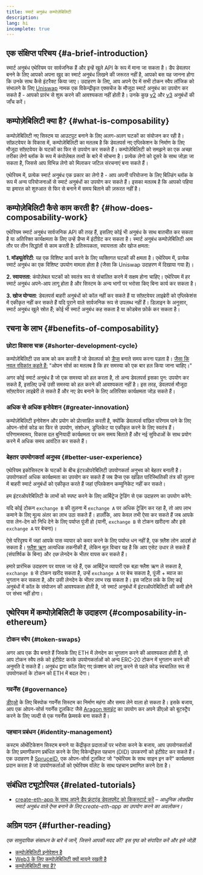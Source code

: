 ```yaml
---
title: स्मार्ट अनुबंध कम्पोज़ेबिलिटी
description:
lang: hi
incomplete: true
---
```


## एक संक्षिप्त परिचय {#a-brief-introduction}

स्मार्ट अनुबंध एथेरियम पर सार्वजनिक हैं और इन्हें खुले API के रूप में माना जा सकता है। डैप डेवलपर बनने के लिए आपको अपना खुद का स्मार्ट अनुबंध लिखने की जरूरत नहीं है, आपको बस यह जानना होगा कि उनके साथ कैसे इंटरैक्ट किया जाए। उदाहरण के लिए, आप अपने ऐप में सभी टोकन स्वैप लॉजिक को संभालने के लिए [Uniswap](https://uniswap.exchange/swap) नामक एक विकेन्द्रीकृत एक्सचेंज के मौजूदा स्मार्ट अनुबंध का उपयोग कर सकते हैं - आपको प्रारंभ से शुरू करने की आवश्यकता नहीं होती है। उनके कुछ [v2](https://github.com/Uniswap/uniswap-v2-core/tree/master/contracts) और [v3](https://github.com/Uniswap/uniswap-v3-core/tree/main/contracts) अनुबंधों की जाँच करें।

## कम्पोज़ेबिलिटी क्या है? {#what-is-composability}

कम्पोज़ेबिलिटी नए सिस्टम या आउटपुट बनाने के लिए अलग-अलग घटकों का संयोजन कर रही है। सॉफ़टवेयर के विकास में, कम्पोज़ेबिलिटी का मतलब है कि डेवलपर्स नए एप्लिकेशन के निर्माण के लिए मौजूदा सॉफ़्टवेयर के घटकों का फिर से उपयोग कर सकते हैं। कम्पोज़ेबिलिटी को समझने का एक अच्छा तरीका लेगो ब्लॉक के रूप में कंपोज़ेबल तत्वों के बारे में सोचना है। प्रत्येक लेगो को दूसरे के साथ जोड़ा जा सकता है, जिससे आप विभिन्न लेगो को मिलाकर जटिल संरचनाएं बना सकते हैं।

एथेरियम में, प्रत्येक स्मार्ट अनुबंध एक प्रकार का लेगो है - आप अपनी परियोजना के लिए बिल्डिंग ब्लॉक के रूप में अन्य परियोजनाओं से स्मार्ट अनुबंधों का उपयोग कर सकते हैं। इसका मतलब है कि आपको पहिया या इमारत को शुरुआत से फिर से बनाने में समय बिताने की ज़रूरत नहीं है।

## कम्पोज़ेबिलिटी कैसे काम करती है? {#how-does-composability-work}

एथेरियम स्मार्ट अनुबंध सार्वजनिक API की तरह हैं, इसलिए कोई भी अनुबंध के साथ बातचीत कर सकता है या अतिरिक्त कार्यक्षमता के लिए उन्हें डैप्स में इंटीग्रेट कर सकता है। स्मार्ट अनुबंध कम्पोज़ेबिलिटी आम तौर पर तीन सिद्धांतों से काम करती है: प्रतिरूपकता, स्वायत्तता और खोज क्षमता:

**1. मॉड्यूलेरिटी**: यह एक विशिष्ट कार्य करने के लिए व्यक्तिगत घटकों की क्षमता है। एथेरियम में, प्रत्येक स्मार्ट अनुबंध का एक विशिष्ट उपयोग मामला होता है (जैसा कि Uniswap उदाहरण में दिखाया गया है)।

**2. स्वायत्तता**: कंपोज़ेबल घटकों को स्वतंत्र रूप से संचालित करने में सक्षम होना चाहिए। एथेरियम में हर स्मार्ट अनुबंध अपने-आप लागू होता है और सिस्टम के अन्य भागों पर भरोसा किए बिना कार्य कर सकता है।

**3. खोज योग्यता**: डेवलपर्स बाहरी अनुबंधों को कॉल नहीं कर सकते हैं या सॉफ़्टवेयर लाइब्रेरी को एप्लिकेशंस में एकीकृत नहीं कर सकते हैं यदि पुराने वाले सार्वजनिक रूप से उपलब्ध नहीं हैं। डिज़ाइन के अनुसार, स्मार्ट अनुबंध खुले स्रोत हैं; कोई भी स्मार्ट अनुबंध कह सकता है या कोडबेस फ़ोर्क कर सकता है।

## रचना के लाभ {#benefits-of-composability}

### छोटा विकास चक्र {#shorter-development-cycle}

कम्पोज़ेबिलिटी उस काम को कम करती है जो डेवलपर्स को [डैप्स](/apps/#what-are-dapps) बनाते समय करना पड़ता है। [जैसा कि नवल रविकांत कहते हैं:](https://twitter.com/naval/status/1444366754650656770) "ओपन सोर्स का मतलब है कि हर समस्या को एक बार हल किया जाना चाहिए।"

अगर कोई स्मार्ट अनुबंध है जो एक समस्या को हल करता है, तो अन्य डेवलपर्स इसका पुन: उपयोग कर सकते हैं, इसलिए उन्हें उसी समस्या को हल करने की आवश्यकता नहीं है। इस तरह, डेवलपर्स मौजूदा सॉफ़्टवेयर लाइब्रेरी ले सकते हैं और नए डेप बनाने के लिए अतिरिक्त कार्यक्षमता जोड़ सकते हैं।

### अधिक से अधिक इनोवेशन {#greater-innovation}

कम्पोज़ेबिलिटी इनोवेशन और प्रयोग को प्रोत्साहित करती है, क्योंकि डेवलपर्स वांछित परिणाम पाने के लिए ओपन-सोर्स कोड का फिर से उपयोग, संशोधन, डुप्लिकेट या एकीकृत करने के लिए स्वतंत्र हैं। परिणामस्वरूप, विकास दल बुनियादी कार्यक्षमता पर कम समय बिताते हैं और नई सुविधाओं के साथ प्रयोग करने में अधिक समय आवंटित कर सकते हैं।

### बेहतर उपयोगकर्ता अनुभव {#better-user-experience}

एथेरियम इकोसिस्टम के घटकों के बीच इंटरऑपरेबिलिटी उपयोगकर्ता अनुभव को बेहतर बनाती है। उपयोगकर्ता अधिक कार्यक्षमता का उपयोग कर सकते हैं जब डैप्स एक खंडित पारिस्थितिकी तंत्र की तुलना में बाहरी स्मार्ट अनुबंधों को एकीकृत करते हैं जहां एप्लिकेशन कम्युनिकेट नहीं कर सकते।

हम इंटरऑपरेबिलिटी के लाभों को स्पष्ट करने के लिए आर्बिट्रेज ट्रेडिंग से एक उदाहरण का उपयोग करेंगे:

यदि कोई टोकन `exchange B` की तुलना में `exchange A` पर अधिक ट्रेडिंग कर रहा है, तो आप लाभ कमाने के लिए मूल्य अंतर का लाभ उठा सकते हैं। हालाँकि, आप केवल तभी ऐसा कर सकते हैं जब आपके पास लेन-देन को निधि देने के लिए पर्याप्त पूंजी हो (यानी, `exchange B` से टोकन खरीदना और इसे `exchange A` पर बेचना)।

ऐसे परिदृश्य में जहां आपके पास व्यापार को कवर करने के लिए पर्याप्त धन नहीं है, एक फ़्लैश लोन आदर्श हो सकता है। [फ्लैश ऋण](/defi/#flash-loans) अत्यधिक तकनीकी हैं, लेकिन मूल विचार यह है कि आप एसेट उधार ले सकते हैं (संपार्श्विक के बिना) और _एक_ लेनदेन के भीतर वापस कर सकते हैं।

हमारे प्रारंभिक उदाहरण पर वापस जा रहे हैं, एक आर्बिट्रेज व्यापारी एक बड़ा फ्लैश ऋण ले सकता है, `exchange B` से टोकन खरीद सकता है, उन्हें `exchange A` पर बेच सकता है, पूंजी + ब्याज का भुगतान कर सकता है, और उसी लेनदेन के भीतर लाभ रख सकता है। इस जटिल तर्क के लिए कई अनुबंधों में कॉल के संयोजन की आवश्यकता होती है, जो स्मार्ट अनुबंधों में इंटरऑपरेबिलिटी की कमी होने पर संभव नहीं होगा।

## एथेरियम में कम्पोज़ेबिलिटी के उदाहरण {#composability-in-ethereum}

### टोकन स्वैप {#token-swaps}

अगर आप एक डैप बनाते हैं जिसके लिए ETH में लेनदेन का भुगतान करने की आवश्यकता होती है, तो आप टोकन स्वैप तर्क को इंटीग्रेट करके उपयोगकर्ताओं को अन्य ERC-20 टोकन में भुगतान करने की अनुमति दे सकते हैं। अनुबंध द्वारा कॉल किए गए फ़ंक्शन को लागू करने से पहले कोड स्वचालित रूप से उपयोगकर्ता के टोकन को ETH में बदल देगा।

### गवर्नेंस {#governance}

[डीएओ](/dao/) के लिए बिस्पोक गवर्नेंस सिस्‍टम का निर्माण महंगा और समय लेने वाला हो सकता है। इसके बजाय, आप एक ओपन-सोर्स गवर्नेंस टूलकिट जैसे [Aragon क्लाइंट](https://client.aragon.org/) का उपयोग कर अपने डीएओ को बूटस्ट्रैप करने के लिए जल्दी से एक गवर्नेंस फ्रेमवर्क बना सकते हैं।

### पहचान प्रबंधन {#identity-management}

कस्टम ऑथेंटिकेशन सिस्टम बनाने या केंद्रीकृत प्रदाताओं पर भरोसा करने के बजाय, आप उपयोगकर्ताओं के लिए प्रमाणीकरण प्रबंधित करने के लिए विकेन्द्रीकृत पहचान (DID) उपकरणों को इंटीग्रेट कर सकते हैं। एक उदाहरण है [SpruceID](https://www.spruceid.com/), एक ओपन-सोर्स टूलकिट जो "एथेरियम के साथ साइन इन करें" कार्यक्षमता प्रदान करता है जो उपयोगकर्ताओं को एथेरियम वॉलेट के साथ पहचान प्रमाणित करने देता है।

## संबंधित ट्यूटोरियल {#related-tutorials}

- [create-eth-app के साथ अपने डैप फ्रंटएंड डेवलपमेंट को किकस्टार्ट करें](/developers/tutorials/kickstart-your-dapp-frontend-development-with-create-eth-app/) _– आधुनिक लोकप्रिय स्मार्ट अनुबंध वाले ऐप्स बनाने के लिए create-eth-app का उपयोग करने का अवलोकन।_

## अग्रिम पठन {#further-reading}

_एक सामुदायिक संसाधन के बारे में जानें, जिसने आपकी मदद की? इस पृष्ठ को संपादित करें और इसे जोड़ें!_

- [कम्पोज़ेबिलिटी इनोवेशन है](https://future.a16z.com/how-composability-unlocks-crypto-and-everything-else/)
- [Web3 के लिए कम्पोज़ेबिलिटी क्यों मायने रखती है](https://hackernoon.com/why-composability-matters-for-web3)
- [कम्पोज़ेबिलिटी क्या है?](https://blog.aragon.org/what-is-composability/#:~:text=Aragon,connect%20to%20every%20other%20piece.)
